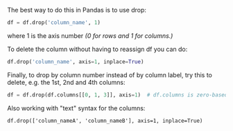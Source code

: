 The best way to do this in Pandas is to use drop:

```py
df = df.drop('column_name', 1)
```
where 1 is the axis number *(0 for rows and 1 for columns.)*



To delete the column without having to reassign df you can do:

```py
df.drop('column_name', axis=1, inplace=True)
```



Finally, to drop by column number instead of by column label, try this to delete, e.g. the 1st, 2nd and 4th columns:

```py
df = df.drop(df.columns[[0, 1, 3]], axis=1)  # df.columns is zero-based pd.Index
```


Also working with "text" syntax for the columns:
```
df.drop(['column_nameA', 'column_nameB'], axis=1, inplace=True)
```
